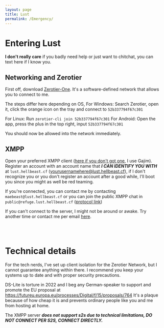 ```yaml
---
layout: page
title: Lust
permalink: /Emergency/
---
```


# Entering Lust
**I don't really care** if you badly need help or just want to chitchat, you can text here if I know you.

## Networking and Zerotier
First off, download [Zerotier-One](https://www.zerotier.com/download/). It's a software-defined network that allows you to connect to me.

The steps differ here depending on OS,
For Windows: Search Zerotier, open it, click the orange icon on the tray and connect to `52b337794f67c301`

For Linux: Run `zerotier-cli join 52b337794f67c301`
For Android: Open the app, press the plus in the top right, input `52b337794f67c301`

You should now be allowed into the network immediately. 

## XMPP

Open your preferred XMPP client ([here if you don't got one](https://xmpp.org/software/clients/), I use Gajim).
Register an account with an account name that ***I CAN IDENTIFY YOU WITH*** at `lust.hellbeast.cf` (yourusernamehere@lust.hellbeast.cf), if I don't recognize you or you don't register an account after a good while, I'll boot you since you might as well be red teaming.

If you're connected, you can contact me by contacting
`maebeast@lust.hellbeast.cf`
or
you can join the public XMPP chat in
`public@refuge.lust.hellbeast.cf` ([protocol link](xmpp:public@refuge.lust.hellbeast.cf?join))

If you can't connect to the server, I might not be around or awake. Try another time or contact me per email [here](mailto:mameaeiscutegirl@gmail.com).

<br/><br/>


# Technical details

For the tech nerds,
I've set up client isolation for the Zerotier Network, but I cannot guarantee anything within there. I recommend you keep your systems up to date and with proper security precautions.

DS-Lite is torture in 2022 and I beg any German-speaker to support and promote the EU proposal at https://futureu.europa.eu/processes/Digital/f/15/proposals/764
It's a plaque because of how cheap it is and prevents ordinary people like you and me from hosting at home.

The XMPP server ***does not support s2s due to technical limitations, DO NOT CONNECT PER S2S, CONNECT DIRECTLY.***

